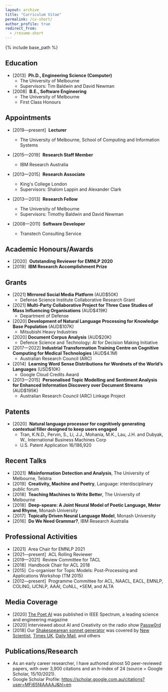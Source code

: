 ```yaml
---
layout: archive
title: "Curriculum Vitae"
permalink: /cv-short/
author_profile: true
redirect_from:
  - /resume-short
---
```


{% include base_path %}

## Education

* [2013]&nbsp; **Ph.D., Engineering Science (Computer)**
  * The University of Melbourne
  * Supervisors: Tim Baldwin and David Newman
* [2008]&nbsp; **B.E., Software Engineering**
  * The University of Melbourne
  * First Class Honours
  
## Appointments

* [2019&mdash;present]&nbsp; **Lecturer**
  * The University of Melbourne, School of Computing and Information Systems

* [2015&mdash;2019]&nbsp; **Research Staff Member**
  * IBM Research Australia
  
* [2013&mdash;2015]&nbsp; **Research Associate**
  * King's College London
  * Supervisors: Shalom Lappin and Alexander Clark
  
* [2013&mdash;2013]&nbsp; **Research Fellow**
  * The University of Melbourne
  * Supervisors: Timothy Baldwin and David Newman
  
* [2008&mdash;2011]&nbsp; **Software Developer**
  * Transtech Consulting Service
 
  
## Academic Honours/Awards

- [2020]&nbsp; **Outstanding Reviewer for EMNLP 2020**
- [2019]&nbsp; **IBM Research Accomplishment Prize**

## Grants
- [2021] **Mirrored Social Media Platform** (AUD$50K)
  - Defense Science Institute Collaborative Research Grant
- [2021] **Multi-Party Collaborative Project for Three Case Studies of Mass Influencing Organisations** (AUD$419K)
  - Department of Defense
- [2020] **Development of Natural Language Processing for Knowledge Base Population** (AUD$107K)
  - Mitsubishi Heavy Industries
- [2020] **Document Corpus Analysis** (AUD$20K)
  - Defence Science and Technology: AI for Decision Making Initiative
- [2017&mdash;2022] **Industrial Transformation Training Centre on Cognitive Computing for Medical Technologies** (AUD$4.1M)
  - Australian Research Council (ARC) 
- [2014]&nbsp; **Learning Word Sense Distributions for Wordnets of the World’s Languages** (USD$10K)
  - Google Cloud Credits Award
- [2013&mdash;2015]&nbsp; **Personalised Topic Modelling and Sentiment Analysis for Enhanced Information Discovery over Document Streams** (AUD$195K)
  - Australian Research Council (ARC) Linkage Project


## Patents

- [2020]&nbsp; **Natural language processor for cognitively generating contextual filler designed to keep users engaged**
  - Tran, K.N.D., Pervin, S., Li, J.J., Mohania, M.K., Lau, J.H. and Dubyak, W., International Business Machines Corp
  - U.S. Patent Application 16/186,920


## Recent Talks

- [2021]&nbsp; **Misinformation Detection and Analysis**, The University of Melbourne, Telstra
- [2019]&nbsp; **Creativity, Machine and Poetry**, Language: interdisciplinary public forum
- [2018]&nbsp; **Teaching Machines to Write Better**, The University of Melbourne
- [2018]&nbsp; **Deep-speare: A Joint Neural Model of Poetic Language, Meter and Rhyme**, Monash University
- [2017]&nbsp; **Topically Driven Neural Language Model**, Monash University
- [2016]&nbsp; **Do We Need Grammar?**, IBM Research Australia

## Professional Activities

- [2021]&nbsp; Area Chair for EMNLP 2021
- [2021&mdash;present]&nbsp; ACL Rolling Reviewer
- [2019&mdash;2021]&nbsp; Review Committee for TACL
- [2018]&nbsp; Handbook Chair for ACL 2018
- [2015]&nbsp; Co-organiser for Topic Models: Post-Processing and Applications Workshop (TM 2015)
- [2012&mdash;present]&nbsp; Programme Committee for ACL, NAACL, EACL, EMNLP, COLING, IJCNLP, AAAI, CoNLL, \*SEM, and ALTA

## Media Coverage
- [2020] [The Poet AI](https://spectrum.ieee.org/artificial-intelligence/machine-learning/this-ai-poet-mastered-rhythm-rhyme-and-natural-language-to-write-like-shakespeare) was published in IEEE Spectrum, a leading science and engineering magazine
- [2020] Interviewed about AI and Creativity on the radio show [Passw0rd](https://www.mixcloud.com/FI_PassW0rd/passw0rd-creativity-and-ai/)
- [2018] Our [Shakespearean sonnet generator](https://www.aclweb.org/anthology/P18-1181) was covered by [New Scientist](https://www.newscientist.com/article/2175301-ai-creates-shakespearean-sonnets-and-theyre-actually-quite-good/), [Times UK](https://www.thetimes.co.uk/article/computers-produce-poetry-by-the-meter-vk80077zl), [Daily Mail](http://www.dailymail.co.uk/sciencetech/article-6000619/Can-spot-real-Shakespeare-sonnet-AI-learns-write-poetry.html), and others

## Publications/Research

- As an early career researcher, I have authored almost 50 peer-reviewed papers, with over 3,900 citations and an h-index of 24 (source = Google Scholar, 15/10/2021).
- Google Scholar Profile: https://scholar.google.com.au/citations?user=MFi65f4AAAAJ&hl=en

